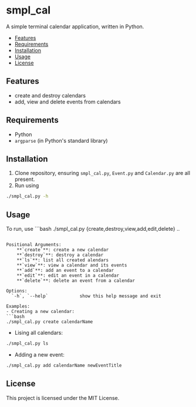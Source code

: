# smpl_cal
A simple terminal calendar application, written in Python.

- [Features](##features)
- [Requirements](##requirements)
- [Installation](##installation)
- [Usage](##usage)
- [License](#license)


## Features
- create and destroy calendars
- add, view and delete events from calendars

## Requirements
- Python
- `argparse` (in Python's standard library)

## Installation

1. Clone repository, ensuring `smpl_cal.py`, `Event.py` and `Calendar.py` are all present.
2. Run using
  ```bash
  ./smpl_cal.py -h
```

## Usage

To run, use ```bash
./smpl_cal.py {create,destroy,view,add,edit,delete} ..
```

Positional Arguments:
    **`create`**: create a new calendar
    **`destroy`**: destroy a calendar
    **`ls`**: list all created alendars
    **`view`**: view a calendar and its events
    **`add`**: add an event to a calendar
    **`edit`**: edit an event in a calendar
    **`delete`**: delete an event from a calendar

Options:
  `-h`, `--help`            show this help message and exit

Examples:
- Creating a new calendar:
```bash
./smpl_cal.py create calendarName
```

- Lising all calendars:
```bash
./smpl_cal.py ls
```

- Adding a new event:
```bash
./smpl_cal.py add calendarName newEventTitle
```


## License
This project is licensed under the MIT License.
